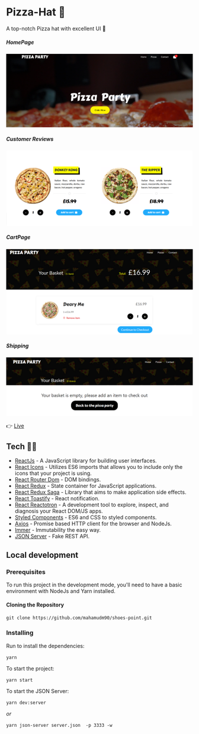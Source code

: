 # Pizza-Hat 🧆
A top-notch Pizza hat with excellent UI 🍕

##### HomePage
![ScreenShot of Form](screenshots/a.png)

##### Customer Reviews
![ScreenShot of Form](screenshots/b.png)

##### CartPage
![ScreenShot of Form](screenshots/c.png)

##### Shipping 
![ScreenShot of Form](screenshots/d.png)


👉 [Live]()

## Tech 👨‍💻

- [ReactJs](https://reactjs.org) - A JavaScript library for building user interfaces.
- [React Icons](https://styled-components.com/) - Utilizes ES6 imports that allows you to include only the icons that your project is using.
- [React Router Dom](https://github.com/ReactTraining/react-router/tree/master/packages/react-router-dom) - DOM bindings.
- [React Redux](https://redux.js.org/basics/usage-with-react) - State container for JavaScript applications.
- [React Redux Saga](https://redux-saga.js.org/) - Library that aims to make application side effects.
- [React Toastify](https://github.com/fkhadra/react-toastify) - React notification.
- [React Reactotron](https://github.com/infinitered/reactotron) - A development tool to explore, inspect, and diagnosis your React DOM/JS apps.
- [Styled Components](https://eslint.org) - ES6 and CSS to styled components.
- [Axios](https://github.com/axios/axios) - Promise based HTTP client for the browser and NodeJs.
- [Immer](https://github.com/immerjs/immer) - Immutability the easy way.
- [JSON Server](https://github.com/typicode/json-server) - Fake REST API.

## Local development

### Prerequisites

To run this project in the development mode, you'll need to have a basic environment with NodeJs and Yarn installed.

#### Cloning the Repository

```
git clone https://github.com/mahamudm90/shoes-point.git
```

### Installing

Run to install the dependencies:

```
yarn
```

To start the project:

```
yarn start
```

To start the JSON Server:

```
yarn dev:server
```

_or_

```
yarn json-server server.json  -p 3333 -w
```


